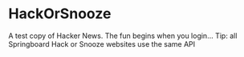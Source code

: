 # HackOrSnooze

A test copy of Hacker News. The fun begins when you login...
Tip: all Springboard Hack or Snooze websites use the same API
